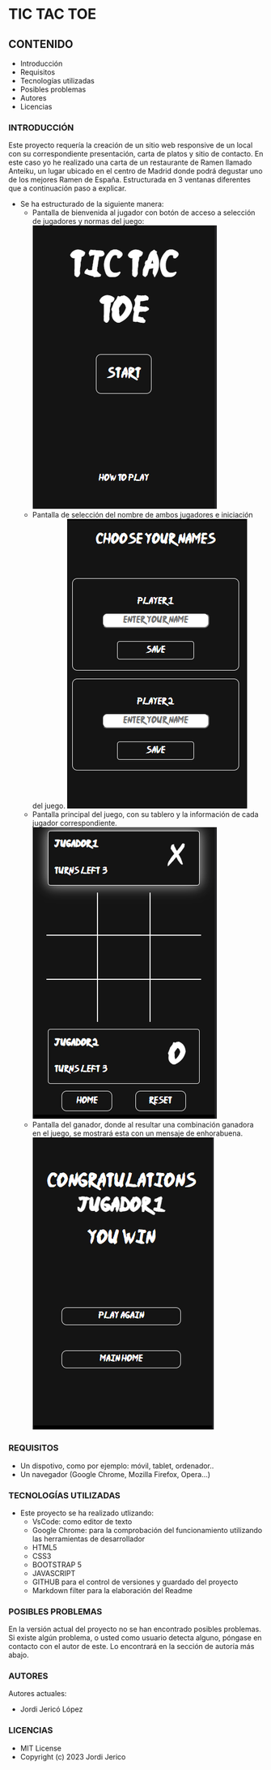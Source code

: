 # TIC TAC TOE 

## CONTENIDO
   
* Introducción
* Requisitos
* Tecnologías utilizadas
* Posibles problemas
* Autores
* Licencias


### INTRODUCCIÓN

Este proyecto requería la creación de un sitio web responsive de un local con su correspondiente presentación,  carta de platos y sitio de contacto.
En este caso yo he realizado una carta de un restaurante de Ramen llamado Anteiku, un lugar ubicado en el centro de Madrid donde podrá degustar uno de los mejores Ramen de España. Estructurada en 3 ventanas diferentes que a continuación paso a explicar.

* Se ha estructurado de la siguiente manera:
    - Pantalla de bienvenida al jugador con botón de acceso a selección de jugadores y normas del juego:
   ![Alt text](img/MainMovil.png)
    - Pantalla de selección del nombre de ambos jugadores e iniciación del juego.
    ![Alt text](img/JugadoresMovil.png)
    - Pantalla principal del juego, con su tablero y la información de cada jugador correspondiente.
    ![Alt text](img/tableroMovil.png)
    - Pantalla del ganador, donde al resultar una combinación ganadora en el juego, se mostrará esta con un mensaje de enhorabuena.
    ![Alt text](img/winnerMovil.png)



### REQUISITOS

* Un dispotivo, como por ejemplo: móvil, tablet, ordenador..
* Un navegador (Google Chrome, Mozilla Firefox, Opera...)


### TECNOLOGÍAS UTILIZADAS

* Este proyecto se ha realizado utlizando:
    - VsCode: como editor de texto
    - Google Chrome: para la comprobación del funcionamiento utilizando las herramientas de desarrollador
    - HTML5
    - CSS3
    - BOOTSTRAP 5
    - JAVASCRIPT
    - GITHUB para el control de versiones y guardado del proyecto
    - Markdown filter para la elaboración del Readme



### POSIBLES PROBLEMAS

En la versión actual del proyecto no se han encontrado posibles problemas.
Si existe algún problema, o usted como usuario detecta alguno, póngase en contacto con el autor de este. Lo encontrará en la sección de autoría más abajo.


### AUTORES

Autores actuales:

* Jordi Jericó López 

### LICENCIAS

* MIT License
* Copyright (c) 2023 Jordi Jerico